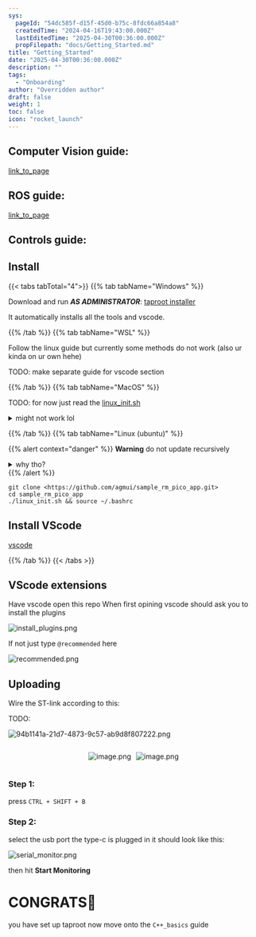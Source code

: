 ```yaml
---
sys:
  pageId: "54dc585f-d15f-45d0-b75c-8fdc66a854a8"
  createdTime: "2024-04-16T19:43:00.000Z"
  lastEditedTime: "2025-04-30T00:36:00.000Z"
  propFilepath: "docs/Getting_Started.md"
title: "Getting_Started"
date: "2025-04-30T00:36:00.000Z"
description: ""
tags:
  - "Onboarding"
author: "Overridden author"
draft: false
weight: 1
toc: false
icon: "rocket_launch"
---
```


## Computer Vision guide:

[link_to_page](86d45bc0-388b-4d26-8848-44f255f73d0e)

## ROS guide:

[link_to_page](3c76c1de-ec8f-46d6-8b0a-294005edc2d5)

## Controls guide:

## Install

{{< tabs tabTotal="4">}}
{{% tab tabName="Windows" %}}

Download and run _**AS ADMINISTRATOR**_: [taproot installer](https://github.com/Thornbots/TeachingFreshies/releases/tag/1.0)

It automatically installs all the tools and vscode.

{{% /tab %}}
{{% tab tabName="WSL" %}}

Follow the linux guide but currently some methods do not work (also ur kinda on ur own hehe)

TODO: make separate guide for vscode section

{{% /tab %}}
{{% tab tabName="MacOS" %}}

TODO: for now just read the [linux_init.sh](https://github.com/agmui/sample_rm_pico_app/blob/main/linux_init.sh)

<details>
<summary>might not work lol</summary>

`brew install libusb pkg-config`

Next install: [vscode](https://code.visualstudio.com/Download)

</details>

{{% /tab %}}
{{% tab tabName="Linux (ubuntu)" %}}

{{% alert context="danger" %}}
**Warning** do not update recursively
<details>
<summary>why tho?</summary>
There are some submodules that may go on for a while (like tinyusb) and I highly
recommend you don't need to get them.
If you want to see what submodules I update just look in `linux_init.sh`
</details>
{{% /alert %}}

```shell
git clone <https://github.com/agmui/sample_rm_pico_app.git>
cd sample_rm_pico_app
./linux_init.sh && source ~/.bashrc
```

## Install VScode

[vscode](https://code.visualstudio.com/Download)

{{% /tab %}}
{{< /tabs >}}

## VScode extensions

Have vscode open this repo
When first opining vscode should ask you to install the plugins

![install_plugins.png](https://prod-files-secure.s3.us-west-2.amazonaws.com/d518164a-d88e-44d1-a4ee-3adb3bd8bce0/89bd30f0-1825-4e77-867b-0a41ce370880/install_plugins.png?X-Amz-Algorithm=AWS4-HMAC-SHA256&X-Amz-Content-Sha256=UNSIGNED-PAYLOAD&X-Amz-Credential=ASIAZI2LB4662RRPZJ4D%2F20250703%2Fus-west-2%2Fs3%2Faws4_request&X-Amz-Date=20250703T101022Z&X-Amz-Expires=3600&X-Amz-Security-Token=IQoJb3JpZ2luX2VjEAkaCXVzLXdlc3QtMiJIMEYCIQCmi%2FVq099Bh2Qt%2BY5NS%2FNEvnIk%2FUlw7kKC3E6hb5Nf1QIhAIkGYVTidkbhbvhRlB5eDK%2F475gr1e9mSvdIC4AQAjWtKv8DCBIQABoMNjM3NDIzMTgzODA1IgygF86A7uHN7S7AZ7Yq3AM6P4TxJ4seUgEVxGU0B757d1i88LlCREQ7X8QM3i7hz3117TqwSc473EMXPLbs1T0tO1nzGJkXtJGlJe%2FnnIKc5zQU95E4W%2B7%2BzE8ZtL5MOdd1EFassshF3Kb6UbnKiZCmiOjRDWdxk%2Fq3u%2F5weeeqsAvtoC00qSbiy61qBu38tnNciPZDemuXcXSbOnmOuyVeQln5ovFtLtPACBDpxCSx9VzFhJorBR9rg5UjmZlktc76H4XBfKCbnA5FLxv58IX1FTv48n%2FQx7e1ov9hTFkti6st9ZxLYNCTJ81%2B2yqACNhZoGoWq%2BB3GVdMh2qn%2FFb8%2BkSxUyqlc6yAQVWuEse%2BDfkhNxWa8ZRhWCg1xb5k%2Fj29LOioqxhJQGUHibrNaXFwSAGh2Q22FezhP%2BHITgfhVQ%2BoV3XjPk539v1J8KSXyC7ebEY6vHimoiY9XppqYi7IkHwkmTFnlPH9vvDRKDgXVCh9OR7h4yQFhUaTV2YGPfc1uxn592sUAgkrxmUKQ%2FrZA3DE9G79Y4Mb18%2B2SnDVuckd%2FTcC4kLcRzuriv%2BHv226mOqhBmhGxJzJ0%2FDZixeQSpD8v1Q0BoZdGniRKT5IQeivwvuKMOU%2FFN%2BatQOMi0Yp6oCfywcfqTi4IjCCiZnDBjqkAXtt7dk%2BGeAILt%2BsODHuuPl25tufFfVA2fSbOM9wL0c%2BYcukij5ysP8O%2B1bbYPGDNpXVcfbBRuuU5fQtDEh8Pu1BFmrH9ZWOyIbhjktBbB%2FOAVld9hZE4CLyb9tYfI5S8m3kCeiqUpvM0F6wMDVtmnbVu9Qm1FrmCuW4%2B7uN6pxYpI9hQ7FPoe2E8M6962%2Fyj%2BLvo9%2Bu7wvytiniif%2BzWbOimdS9&X-Amz-Signature=e82ae2beb07b3f9efcab003b23e5b291b12e337d583be94a3f89ede836c860eb&X-Amz-SignedHeaders=host&x-amz-checksum-mode=ENABLED&x-id=GetObject)

If not just type `@recommended` here  

![recommended.png](https://prod-files-secure.s3.us-west-2.amazonaws.com/d518164a-d88e-44d1-a4ee-3adb3bd8bce0/61e661e9-5d85-4dfc-be0d-8d2097a5e793/recommended.png?X-Amz-Algorithm=AWS4-HMAC-SHA256&X-Amz-Content-Sha256=UNSIGNED-PAYLOAD&X-Amz-Credential=ASIAZI2LB4662RRPZJ4D%2F20250703%2Fus-west-2%2Fs3%2Faws4_request&X-Amz-Date=20250703T101022Z&X-Amz-Expires=3600&X-Amz-Security-Token=IQoJb3JpZ2luX2VjEAkaCXVzLXdlc3QtMiJIMEYCIQCmi%2FVq099Bh2Qt%2BY5NS%2FNEvnIk%2FUlw7kKC3E6hb5Nf1QIhAIkGYVTidkbhbvhRlB5eDK%2F475gr1e9mSvdIC4AQAjWtKv8DCBIQABoMNjM3NDIzMTgzODA1IgygF86A7uHN7S7AZ7Yq3AM6P4TxJ4seUgEVxGU0B757d1i88LlCREQ7X8QM3i7hz3117TqwSc473EMXPLbs1T0tO1nzGJkXtJGlJe%2FnnIKc5zQU95E4W%2B7%2BzE8ZtL5MOdd1EFassshF3Kb6UbnKiZCmiOjRDWdxk%2Fq3u%2F5weeeqsAvtoC00qSbiy61qBu38tnNciPZDemuXcXSbOnmOuyVeQln5ovFtLtPACBDpxCSx9VzFhJorBR9rg5UjmZlktc76H4XBfKCbnA5FLxv58IX1FTv48n%2FQx7e1ov9hTFkti6st9ZxLYNCTJ81%2B2yqACNhZoGoWq%2BB3GVdMh2qn%2FFb8%2BkSxUyqlc6yAQVWuEse%2BDfkhNxWa8ZRhWCg1xb5k%2Fj29LOioqxhJQGUHibrNaXFwSAGh2Q22FezhP%2BHITgfhVQ%2BoV3XjPk539v1J8KSXyC7ebEY6vHimoiY9XppqYi7IkHwkmTFnlPH9vvDRKDgXVCh9OR7h4yQFhUaTV2YGPfc1uxn592sUAgkrxmUKQ%2FrZA3DE9G79Y4Mb18%2B2SnDVuckd%2FTcC4kLcRzuriv%2BHv226mOqhBmhGxJzJ0%2FDZixeQSpD8v1Q0BoZdGniRKT5IQeivwvuKMOU%2FFN%2BatQOMi0Yp6oCfywcfqTi4IjCCiZnDBjqkAXtt7dk%2BGeAILt%2BsODHuuPl25tufFfVA2fSbOM9wL0c%2BYcukij5ysP8O%2B1bbYPGDNpXVcfbBRuuU5fQtDEh8Pu1BFmrH9ZWOyIbhjktBbB%2FOAVld9hZE4CLyb9tYfI5S8m3kCeiqUpvM0F6wMDVtmnbVu9Qm1FrmCuW4%2B7uN6pxYpI9hQ7FPoe2E8M6962%2Fyj%2BLvo9%2Bu7wvytiniif%2BzWbOimdS9&X-Amz-Signature=e843d180ffd5f06f60ba4864765e1210178c018e72cc450a15d3df885a119eb9&X-Amz-SignedHeaders=host&x-amz-checksum-mode=ENABLED&x-id=GetObject)

## Uploading

Wire the ST-link according to this:

TODO:

![94b1141a-21d7-4873-9c57-ab9d8f807222.png](https://prod-files-secure.s3.us-west-2.amazonaws.com/d518164a-d88e-44d1-a4ee-3adb3bd8bce0/e5fad17d-ab82-4300-9f4c-505ab4b1202c/94b1141a-21d7-4873-9c57-ab9d8f807222.png?X-Amz-Algorithm=AWS4-HMAC-SHA256&X-Amz-Content-Sha256=UNSIGNED-PAYLOAD&X-Amz-Credential=ASIAZI2LB4662RRPZJ4D%2F20250703%2Fus-west-2%2Fs3%2Faws4_request&X-Amz-Date=20250703T101022Z&X-Amz-Expires=3600&X-Amz-Security-Token=IQoJb3JpZ2luX2VjEAkaCXVzLXdlc3QtMiJIMEYCIQCmi%2FVq099Bh2Qt%2BY5NS%2FNEvnIk%2FUlw7kKC3E6hb5Nf1QIhAIkGYVTidkbhbvhRlB5eDK%2F475gr1e9mSvdIC4AQAjWtKv8DCBIQABoMNjM3NDIzMTgzODA1IgygF86A7uHN7S7AZ7Yq3AM6P4TxJ4seUgEVxGU0B757d1i88LlCREQ7X8QM3i7hz3117TqwSc473EMXPLbs1T0tO1nzGJkXtJGlJe%2FnnIKc5zQU95E4W%2B7%2BzE8ZtL5MOdd1EFassshF3Kb6UbnKiZCmiOjRDWdxk%2Fq3u%2F5weeeqsAvtoC00qSbiy61qBu38tnNciPZDemuXcXSbOnmOuyVeQln5ovFtLtPACBDpxCSx9VzFhJorBR9rg5UjmZlktc76H4XBfKCbnA5FLxv58IX1FTv48n%2FQx7e1ov9hTFkti6st9ZxLYNCTJ81%2B2yqACNhZoGoWq%2BB3GVdMh2qn%2FFb8%2BkSxUyqlc6yAQVWuEse%2BDfkhNxWa8ZRhWCg1xb5k%2Fj29LOioqxhJQGUHibrNaXFwSAGh2Q22FezhP%2BHITgfhVQ%2BoV3XjPk539v1J8KSXyC7ebEY6vHimoiY9XppqYi7IkHwkmTFnlPH9vvDRKDgXVCh9OR7h4yQFhUaTV2YGPfc1uxn592sUAgkrxmUKQ%2FrZA3DE9G79Y4Mb18%2B2SnDVuckd%2FTcC4kLcRzuriv%2BHv226mOqhBmhGxJzJ0%2FDZixeQSpD8v1Q0BoZdGniRKT5IQeivwvuKMOU%2FFN%2BatQOMi0Yp6oCfywcfqTi4IjCCiZnDBjqkAXtt7dk%2BGeAILt%2BsODHuuPl25tufFfVA2fSbOM9wL0c%2BYcukij5ysP8O%2B1bbYPGDNpXVcfbBRuuU5fQtDEh8Pu1BFmrH9ZWOyIbhjktBbB%2FOAVld9hZE4CLyb9tYfI5S8m3kCeiqUpvM0F6wMDVtmnbVu9Qm1FrmCuW4%2B7uN6pxYpI9hQ7FPoe2E8M6962%2Fyj%2BLvo9%2Bu7wvytiniif%2BzWbOimdS9&X-Amz-Signature=e1ad792347fbec225f4a9e049b17b2b3140a8dd55a5dfe73d22ab10b35928124&X-Amz-SignedHeaders=host&x-amz-checksum-mode=ENABLED&x-id=GetObject)

<div style="display: flex;flex-direction: row; column-gap:10px; max-width: 630px;justify-content: center;">
<div>

![image.png](https://prod-files-secure.s3.us-west-2.amazonaws.com/d518164a-d88e-44d1-a4ee-3adb3bd8bce0/210ecb78-1116-4d7b-b9b7-2292f66fa2c2/image.png?X-Amz-Algorithm=AWS4-HMAC-SHA256&X-Amz-Content-Sha256=UNSIGNED-PAYLOAD&X-Amz-Credential=ASIAZI2LB4666LKJRFXD%2F20250703%2Fus-west-2%2Fs3%2Faws4_request&X-Amz-Date=20250703T101024Z&X-Amz-Expires=3600&X-Amz-Security-Token=IQoJb3JpZ2luX2VjEAkaCXVzLXdlc3QtMiJGMEQCIFj6RnQVJTSwl4zaSIGdo0kZghPSJjIcGN9MISw29ZfFAiBNEavEUYJqnrzXWfz8bNBW8%2FprRy79j5znOI7JusfoFCr%2FAwgSEAAaDDYzNzQyMzE4MzgwNSIMbPou8c347hLzEL8JKtwDkXKEHo%2FO0DGa7AmehW0CCU7XSzGmD7%2B2UyGPJF62yV9QXOVUfkhL3m4ZF1YMnvpKqDuadMOIPD2xkf7JD5BzSVIpnzM87jzDBWR3MAtaVh%2FtyPMfJNA30J4z%2Ff9jUc2HWGEpAXbdSV4LeDSF2HWm8oQWdUeNFAY5%2Fe%2FfF4BEa1n0vtU4x4LxMnXRwdh0lZbkiDfmrnUYx26UUqRF6A9kyJMARnQ3X8IgtxmzZdKywB1zCVDR3lGHWPgroAxvgf1Rm0YkExHSJHmhtWnbH7Dw22y9%2BpwwyB%2Firzb7w2F9%2BzcTlSEZ5ztLQjMXHcB3eTNpCCb9qG6jSrTqdTcwHSRgBJAz6vrLOVwYe9AoVuukhbdQ8U4H%2Bgb9NdB051k17AeH4mNVuRJdgz0luG9sEI0AEratknddr3nu2hqWqMeb4O7Z%2FyIcVzwnegUjXEAQqUgNtO6XKK8L0NptW%2F%2Bk9gNZo3d9OcOI9miDQDkQ2GVsyxDEpimrpKF7%2FrqcqAnB7oYssHjE24xr%2BJf0jyuypP1hkp18gJT7qctYOfpLLrc%2BZRJek5GPBXjnTytQvfZ9U5QBU4OBdvljJ59VKR2V13%2FU43%2BzyOH2WmmpmJ0G6agned%2BV92GNvq9kNvn0bxcw34iZwwY6pgFt%2F1ewJ8r7nOOS4ngu%2FpcFy5Ru9eJp2z%2FIc01bIwlxcH3mssHd1SxJEWhMEEk8MES5Egx9%2FwgNQscRKS6R4T4ENj%2FrqBvp3mV3YknKxkVq1xzVBD8zpd%2BiwLluxuuJbptwsLq6SWmAlFEYK2I%2F36suYqefSeJza1pX%2BSEAs3QruYl3cMsXwQx%2Byuf3HUOTap0Yo55gm9K3l9EYyabL0qoognhQttLM&X-Amz-Signature=48c24c4624b94e2f62ef20e5ea881d5b23555d875a71cca2749dbd91e6cbbb1b&X-Amz-SignedHeaders=host&x-amz-checksum-mode=ENABLED&x-id=GetObject)

</div>
<div>

![image.png](https://prod-files-secure.s3.us-west-2.amazonaws.com/d518164a-d88e-44d1-a4ee-3adb3bd8bce0/33a0fd0f-8ca6-4a86-8e09-26e95ded1fff/image.png?X-Amz-Algorithm=AWS4-HMAC-SHA256&X-Amz-Content-Sha256=UNSIGNED-PAYLOAD&X-Amz-Credential=ASIAZI2LB4664IFN5ZYH%2F20250703%2Fus-west-2%2Fs3%2Faws4_request&X-Amz-Date=20250703T101024Z&X-Amz-Expires=3600&X-Amz-Security-Token=IQoJb3JpZ2luX2VjEAkaCXVzLXdlc3QtMiJHMEUCIDSXN8u4HzEQlLnZwocSlATrZTm8QJO3uKVZVxA5u4T3AiEA%2BpAOKbmzHuSe%2FhAZ5skyFLNRHx8ibbo%2FK2bzAhOTHrQq%2FwMIEhAAGgw2Mzc0MjMxODM4MDUiDKWnYM2k%2F%2BviHy74dSrcAxp7uwTbfBt76KBqtavD3vsealgU2yaSba1C9ihZtUwF8mZENP9%2Bdy7glV%2FJGtYZeP6MA8%2FqLIJOSH9bPhBmI%2Fruf%2B9FWewTbUj8KDcVuxU2GQXkEJVaImNJvkHJFwn3Onrgu9puufn8ZZUbjymal%2FUT%2FqCVDJOZsbxnHJ0IGJA8N4iKWOY0OGoQqsNZ%2FDdKZLsbvEPiirjIgG6jBkjHi03rhmR53sqvKpMOPzhIXE7qPGemvDHi%2B24kKlUGyba6%2FusB5VXzgCsU6UsUOR30CLaHMFR2WQd1Ao8YZKslf0xNo5IHyONcRgjy1h78a0Kqm5EPnHHFoqQQxH5%2FicYjMyJxHTE72YyWfhC3%2BGOihbniJ2qe6ddBMRdCxTnbVlnOCr1cDPnt2Ir5439o0aY47G7u5mZMywmpmK3BC7VK6HdDq5VbGnwhDx3rxMmSZDSn5Sx%2F2FeKUfhBj7mScqA3454%2FIOCVeeR77%2FtG27A9iD1X2%2F3pvYKB%2FhI4AWFW1EXzm47juXk6NrgfkXRbw8bLiYvafYdqAMjWzZMqdntKXzUCYEyG4nF5CmANaZG8HhRv1dYvR2Umv159v1TI4yBcKfuMC24m%2BD5QwZjpUOVRHPZ8a1INVTztwqBp%2FY9bMKWImcMGOqUB4YlfEKhjoUahtSZziYP32PV0Q7hUzQ3FnOSBxmFzS%2FBPA%2B3%2BLnzRM46hfRbLGP5821skwyLRnVaTNysUb3iYf8nDmqNqix0MDkSWPVpKyTYHNQ6LIIJysrztBQ0drzyDT1xW28KaX3Ogq0btQDJM13otNdEIoznAPyjaFr6n0Q0rBO2yqEQqW3kc8kmB7P0lZhqFsbtX0jp4hxkIpmuybU5h1CMZ&X-Amz-Signature=5ef1cb4be72f0884f10fb3e02da0051bd4674d1d50b313ebb45f97a82c93e704&X-Amz-SignedHeaders=host&x-amz-checksum-mode=ENABLED&x-id=GetObject)

</div>
</div>

### Step 1:

press `CTRL + SHIFT + B`

### Step 2:

select the usb port the type-c is plugged in it should look like this:

![serial_monitor.png](https://prod-files-secure.s3.us-west-2.amazonaws.com/d518164a-d88e-44d1-a4ee-3adb3bd8bce0/f03f4774-05d4-4393-b6a0-d5efb6d315ab/serial_monitor.png?X-Amz-Algorithm=AWS4-HMAC-SHA256&X-Amz-Content-Sha256=UNSIGNED-PAYLOAD&X-Amz-Credential=ASIAZI2LB4662RRPZJ4D%2F20250703%2Fus-west-2%2Fs3%2Faws4_request&X-Amz-Date=20250703T101022Z&X-Amz-Expires=3600&X-Amz-Security-Token=IQoJb3JpZ2luX2VjEAkaCXVzLXdlc3QtMiJIMEYCIQCmi%2FVq099Bh2Qt%2BY5NS%2FNEvnIk%2FUlw7kKC3E6hb5Nf1QIhAIkGYVTidkbhbvhRlB5eDK%2F475gr1e9mSvdIC4AQAjWtKv8DCBIQABoMNjM3NDIzMTgzODA1IgygF86A7uHN7S7AZ7Yq3AM6P4TxJ4seUgEVxGU0B757d1i88LlCREQ7X8QM3i7hz3117TqwSc473EMXPLbs1T0tO1nzGJkXtJGlJe%2FnnIKc5zQU95E4W%2B7%2BzE8ZtL5MOdd1EFassshF3Kb6UbnKiZCmiOjRDWdxk%2Fq3u%2F5weeeqsAvtoC00qSbiy61qBu38tnNciPZDemuXcXSbOnmOuyVeQln5ovFtLtPACBDpxCSx9VzFhJorBR9rg5UjmZlktc76H4XBfKCbnA5FLxv58IX1FTv48n%2FQx7e1ov9hTFkti6st9ZxLYNCTJ81%2B2yqACNhZoGoWq%2BB3GVdMh2qn%2FFb8%2BkSxUyqlc6yAQVWuEse%2BDfkhNxWa8ZRhWCg1xb5k%2Fj29LOioqxhJQGUHibrNaXFwSAGh2Q22FezhP%2BHITgfhVQ%2BoV3XjPk539v1J8KSXyC7ebEY6vHimoiY9XppqYi7IkHwkmTFnlPH9vvDRKDgXVCh9OR7h4yQFhUaTV2YGPfc1uxn592sUAgkrxmUKQ%2FrZA3DE9G79Y4Mb18%2B2SnDVuckd%2FTcC4kLcRzuriv%2BHv226mOqhBmhGxJzJ0%2FDZixeQSpD8v1Q0BoZdGniRKT5IQeivwvuKMOU%2FFN%2BatQOMi0Yp6oCfywcfqTi4IjCCiZnDBjqkAXtt7dk%2BGeAILt%2BsODHuuPl25tufFfVA2fSbOM9wL0c%2BYcukij5ysP8O%2B1bbYPGDNpXVcfbBRuuU5fQtDEh8Pu1BFmrH9ZWOyIbhjktBbB%2FOAVld9hZE4CLyb9tYfI5S8m3kCeiqUpvM0F6wMDVtmnbVu9Qm1FrmCuW4%2B7uN6pxYpI9hQ7FPoe2E8M6962%2Fyj%2BLvo9%2Bu7wvytiniif%2BzWbOimdS9&X-Amz-Signature=d596d259ebeb0ed4176d06f95fe64e06d68085d8fc7d90c7c533356fe34b6ecd&X-Amz-SignedHeaders=host&x-amz-checksum-mode=ENABLED&x-id=GetObject)

then hit **Start Monitoring**

# CONGRATS🎉

you have set up taproot now move onto the `C++_basics` guide
